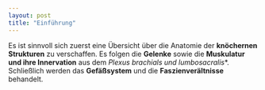```yaml
---
layout: post
title: "Einführung"
---
```

Es ist sinnvoll sich zuerst eine Übersicht über die Anatomie der **knöchernen Strukturen** zu verschaffen. Es folgen die **Gelenke** sowie die **Muskulatur und ihre Innervation** aus dem *Plexus brachials und lumbosacralis**. Schließlich werden das **Gefäßsystem** und die **Faszienverältnisse** behandelt.
